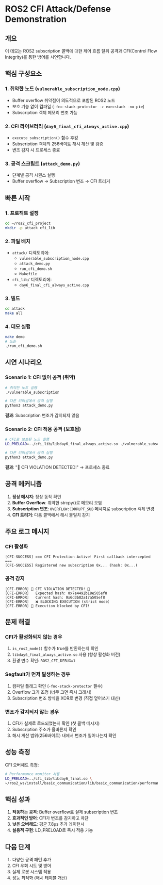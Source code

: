 # ROS2 CFI Attack/Defense Demonstration

## 개요
이 데모는 ROS2 subscription 콜백에 대한 제어 흐름 탈취 공격과 CFI(Control Flow Integrity)를 통한 방어를 시연합니다.

## 핵심 구성요소

### 1. 취약한 노드 (`vulnerable_subscription_node.cpp`)
- Buffer overflow 취약점이 의도적으로 포함된 ROS2 노드
- 보호 기능 없이 컴파일 (`-fno-stack-protector -z execstack -no-pie`)
- Subscription 객체 메모리 변조 가능

### 2. CFI 라이브러리 (`day6_final_cfi_always_active.cpp`)
- `execute_subscription()` 함수 후킹
- Subscription 객체의 256바이트 해시 계산 및 검증
- 변조 감지 시 프로세스 종료

### 3. 공격 스크립트 (`attack_demo.py`)
- 단계별 공격 시퀀스 실행
- Buffer overflow → Subscription 변조 → CFI 트리거

## 빠른 시작

### 1. 프로젝트 설정
```bash
cd ~/ros2_cfi_project
mkdir -p attack cfi_lib
```

### 2. 파일 배치
- `attack/` 디렉토리에:
  - `vulnerable_subscription_node.cpp`
  - `attack_demo.py`
  - `run_cfi_demo.sh`
  - `Makefile`
- `cfi_lib/` 디렉토리에:
  - `day6_final_cfi_always_active.cpp`

### 3. 빌드
```bash
cd attack
make all
```

### 4. 데모 실행
```bash
make demo
# 또는
./run_cfi_demo.sh
```

## 시연 시나리오

### Scenario 1: CFI 없이 공격 (취약)
```bash
# 취약한 노드 실행
./vulnerable_subscription

# 다른 터미널에서 공격 실행
python3 attack_demo.py
```
**결과**: Subscription 변조가 감지되지 않음

### Scenario 2: CFI 적용 공격 (보호됨)
```bash
# CFI로 보호된 노드 실행
LD_PRELOAD=../cfi_lib/libday6_final_always_active.so ./vulnerable_subscription

# 다른 터미널에서 공격 실행
python3 attack_demo.py
```
**결과**: "🚨 CFI VIOLATION DETECTED!" → 프로세스 종료

## 공격 메커니즘

1. **정상 메시지**: 정상 동작 확인
2. **Buffer Overflow**: 취약한 strcpy()로 메모리 오염
3. **Subscription 변조**: `OVERFLOW:CORRUPT_SUB` 메시지로 subscription 객체 변경
4. **CFI 트리거**: 다음 콜백에서 해시 불일치 감지

## 주요 로그 메시지

### CFI 활성화
```
[CFI-SUCCESS] === CFI Protection Active! First callback intercepted ===
[CFI-SUCCESS] Registered new subscription 0x... (hash: 0x...)
```

### 공격 감지
```
[CFI-ERROR] 🚨 CFI VIOLATION DETECTED! 🚨
[CFI-ERROR]   Expected hash: 0x7e4492b18e505ef8
[CFI-ERROR]   Current hash: 0x6d3b82a17a505ef8
[CFI-ERROR]   ❌ BLOCKING EXECUTION (strict mode)
[CFI-ERROR] 🛑 Execution blocked by CFI!
```

## 문제 해결

### CFI가 활성화되지 않는 경우
1. `is_ros2_node()` 함수가 true를 반환하는지 확인
2. `libday6_final_always_active.so` 사용 (항상 활성화 버전)
3. 환경 변수 확인: `ROS2_CFI_DEBUG=1`

### Segfault가 먼저 발생하는 경우
1. 컴파일 플래그 확인 (`-fno-stack-protector` 필수)
2. Overflow 크기 조정 (너무 크면 즉시 크래시)
3. Subscription 변조 방식을 XOR로 변경 (직접 덮어쓰기 대신)

### 변조가 감지되지 않는 경우
1. CFI가 실제로 로드되었는지 확인 (첫 콜백 메시지)
2. Subscription 주소가 올바른지 확인
3. 해시 계산 범위(256바이트) 내에서 변조가 일어나는지 확인

## 성능 측정

CFI 오버헤드 측정:
```bash
# Performance monitor 사용
LD_PRELOAD=../cfi_lib/libday6_final.so \
~/ros2_ws/install/basic_communication/lib/basic_communication/performance_monitor
```

## 핵심 성과

1. **작동하는 공격**: Buffer overflow로 실제 subscription 변조
2. **효과적인 방어**: CFI가 변조를 감지하고 차단
3. **낮은 오버헤드**: 평균 7.8μs 추가 레이턴시
4. **실용적 구현**: LD_PRELOAD로 즉시 적용 가능

## 다음 단계

1. 다양한 공격 패턴 추가
2. CFI 우회 시도 및 방어
3. 실제 로봇 시스템 적용
4. 성능 최적화 (해시 테이블 개선)
